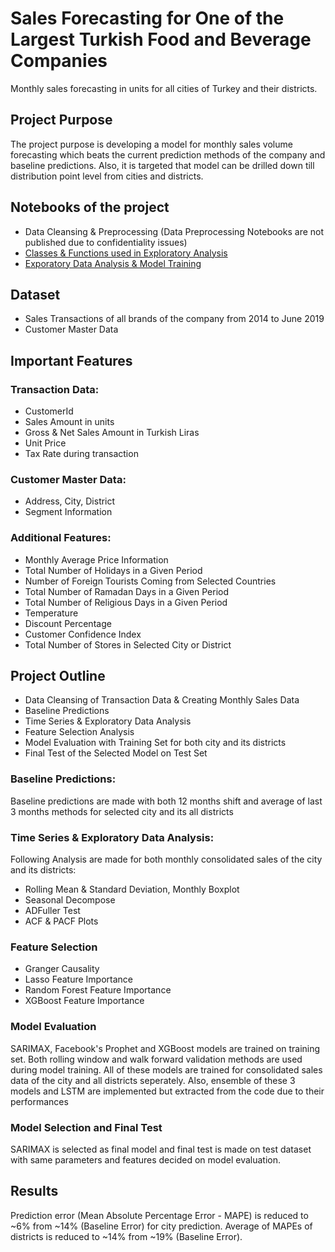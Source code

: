 # Sales Forecasting for One of the Largest Turkish Food and Beverage Companies
Monthly sales forecasting in units for all cities of Turkey and their districts.

## Project Purpose
The project purpose is developing a model for monthly sales volume forecasting which beats the current prediction methods of the company and baseline predictions. Also, it is targeted that model can be drilled down till distribution point level from cities and districts.

## Notebooks of the project
* Data Cleansing & Preprocessing (Data Preprocessing Notebooks are not published due to confidentiality issues)
* [Classes & Functions used in Exploratory Analysis](https://github.com/dorukcanga/Sales-Forecasting-for-Food-and-Beverage-Industry/blob/master/project_functions.py)
* [Exporatory Data Analysis & Model Training](https://github.com/dorukcanga/Sales-Forecasting-for-Food-and-Beverage-Industry/blob/master/Exploratory_Analysis_and_Model_Training.ipynb)

## Dataset
* Sales Transactions of all brands of the company from 2014 to June 2019
* Customer Master Data

## Important Features
### Transaction Data:
* CustomerId
* Sales Amount in units
* Gross & Net Sales Amount in Turkish Liras
* Unit Price
* Tax Rate during transaction

### Customer Master Data:
* Address, City, District
* Segment Information

### Additional Features:
* Monthly Average Price Information
* Total Number of Holidays in a Given Period
* Number of Foreign Tourists Coming from Selected Countries
* Total Number of Ramadan Days in a Given Period
* Total Number of Religious Days in a Given Period
* Temperature
* Discount Percentage
* Customer Confidence Index
* Total Number of Stores in Selected City or District

## Project Outline
* Data Cleansing of Transaction Data & Creating Monthly Sales Data
* Baseline Predictions
* Time Series & Exploratory Data Analysis
* Feature Selection Analysis
* Model Evaluation with Training Set for both city and its districts
* Final Test of the Selected Model on Test Set

### Baseline Predictions:
Baseline predictions are made with both 12 months shift and average of last 3 months methods for selected city and its all districts

### Time Series & Exploratory Data Analysis:
Following Analysis are made for both monthly consolidated sales of the city and its districts:
* Rolling Mean & Standard Deviation, Monthly Boxplot
* Seasonal Decompose
* ADFuller Test
* ACF & PACF Plots

### Feature Selection
* Granger Causality
* Lasso Feature Importance
* Random Forest Feature Importance
* XGBoost Feature Importance

### Model Evaluation
SARIMAX, Facebook's Prophet and XGBoost models are trained on training set. Both rolling window and walk forward validation methods are used during model training. All of these models are trained for consolidated sales data of the city and all districts seperately. Also, ensemble of these 3 models and LSTM are implemented but extracted from the code due to their performances

### Model Selection and Final Test
SARIMAX is selected as final model and final test is made on test dataset with same parameters and features decided on model evaluation.

## Results
Prediction error (Mean Absolute Percentage Error - MAPE) is reduced to ~6% from ~14% (Baseline Error) for city prediction.
Average of MAPEs of districts is reduced to ~14% from ~19% (Baseline Error).
